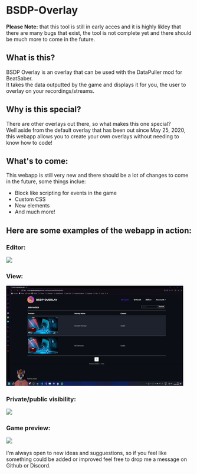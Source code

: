 # BSDP-Overlay
**Please Note:** that this tool is still in early acces and it is highly likley that there are many bugs that exist, the tool is not complete yet and there should be much more to come in the future.

## What is this?  
BSDP Overlay is an overlay that can be used with the DataPuller mod for BeatSaber.  
It takes the data outputted by the game and displays it for you, the user to overlay on your recordings/streams. 

## Why is this special?  
There are other overlays out there, so what makes this one special?  
Well aside from the default overlay that has been out since May 25, 2020, this webapp allows you to create your own overlays without needing to know how to code!  

## What's to come:
This webapp is still very new and there should be a lot of changes to come in the future, some things inclue:  
- Block like scripting for events in the game
- Custom CSS
- New elements
- And much more!

## Here are some examples of the webapp in action:  
### Editor:  
<img src="./previews/Editor.gif" width="480">  

### View:  
<img src="./previews/View.gif" width="480">  

### Private/public visibility:  
<img src="./previews/PublicPrivate.gif" width="480">  

### Game preview:  
<img src="./previews/GamePreview.gif" width="480">  

I'm always open to new ideas and sugguestions, so if you feel like something could be added or improved feel free to drop me a message on Github or Discord.